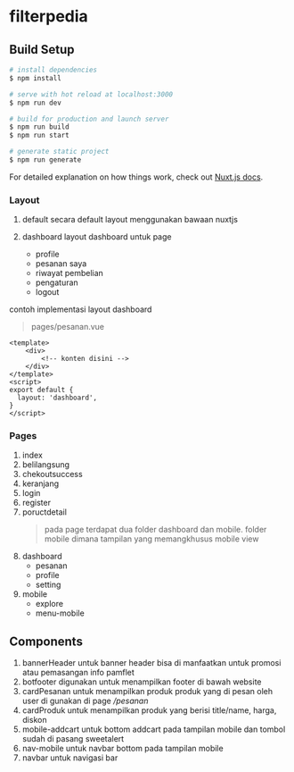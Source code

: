 # filterpedia

## Build Setup

```bash
# install dependencies
$ npm install

# serve with hot reload at localhost:3000
$ npm run dev

# build for production and launch server
$ npm run build
$ npm run start

# generate static project
$ npm run generate
```

For detailed explanation on how things work, check out [Nuxt.js docs](https://nuxtjs.org).

### Layout

1. default
   secara default layout menggunakan bawaan nuxtjs

2. dashboard
   layout dashboard untuk page
   - profile
   - pesanan saya
   - riwayat pembelian
   - pengaturan
   - logout

contoh implementasi layout dashboard

> pages/pesanan.vue

```
<template>
    <div>
        <!-- konten disini -->
    </div>
</template>
<script>
export default {
  layout: 'dashboard',
}
</script>
```

### Pages

1. index
2. belilangsung
3. chekoutsuccess
4. keranjang
5. login
6. register
7. poructdetail
   > pada page terdapat dua folder dashboard dan mobile. folder mobile dimana tampilan yang memangkhusus mobile view
8. dashboard
   - pesanan
   - profile
   - setting
9. mobile
   - explore
   - menu-mobile

## Components

1. bannerHeader untuk banner header bisa di manfaatkan untuk promosi atau pemasangan info pamflet
2. botfooter digunakan untuk menampilkan footer di bawah website
3. cardPesanan untuk menampilkan produk produk yang di pesan oleh user di gunakan di page _/pesanan_
4. cardProduk untuk menampilkan produk yang berisi title/name, harga, diskon
5. mobile-addcart untuk bottom addcart pada tampilan mobile dan tombol sudah di pasang sweetalert
6. nav-mobile untuk navbar bottom pada tampilan mobile
7. navbar untuk navigasi bar
